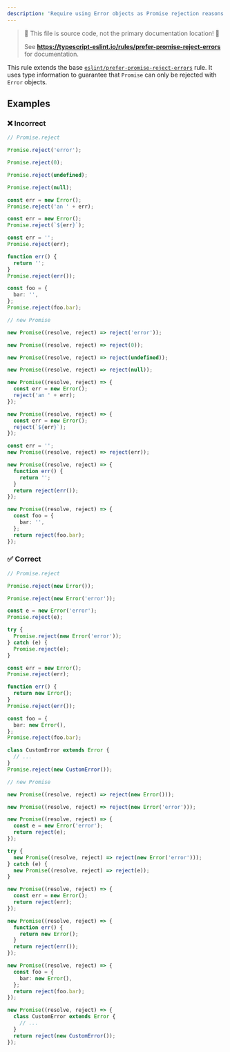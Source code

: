 ```yaml
---
description: 'Require using Error objects as Promise rejection reasons.'
---
```


> 🛑 This file is source code, not the primary documentation location! 🛑
>
> See **https://typescript-eslint.io/rules/prefer-promise-reject-errors** for documentation.

This rule extends the base [`eslint/prefer-promise-reject-errors`](https://eslint.org/docs/rules/prefer-promise-reject-errors) rule.
It uses type information to guarantee that `Promise` can only be rejected with `Error` objects.

## Examples

<!--tabs-->

### ❌ Incorrect

```ts
// Promise.reject

Promise.reject('error');

Promise.reject(0);

Promise.reject(undefined);

Promise.reject(null);

const err = new Error();
Promise.reject('an ' + err);

const err = new Error();
Promise.reject(`${err}`);

const err = '';
Promise.reject(err);

function err() {
  return '';
}
Promise.reject(err());

const foo = {
  bar: '',
};
Promise.reject(foo.bar);

// new Promise

new Promise((resolve, reject) => reject('error'));

new Promise((resolve, reject) => reject(0));

new Promise((resolve, reject) => reject(undefined));

new Promise((resolve, reject) => reject(null));

new Promise((resolve, reject) => {
  const err = new Error();
  reject('an ' + err);
});

new Promise((resolve, reject) => {
  const err = new Error();
  reject(`${err}`);
});

const err = '';
new Promise((resolve, reject) => reject(err));

new Promise((resolve, reject) => {
  function err() {
    return '';
  }
  return reject(err());
});

new Promise((resolve, reject) => {
  const foo = {
    bar: '',
  };
  return reject(foo.bar);
});
```

### ✅ Correct

```ts
// Promise.reject

Promise.reject(new Error());

Promise.reject(new Error('error'));

const e = new Error('error');
Promise.reject(e);

try {
  Promise.reject(new Error('error'));
} catch (e) {
  Promise.reject(e);
}

const err = new Error();
Promise.reject(err);

function err() {
  return new Error();
}
Promise.reject(err());

const foo = {
  bar: new Error(),
};
Promise.reject(foo.bar);

class CustomError extends Error {
  // ...
}
Promise.reject(new CustomError());

// new Promise

new Promise((resolve, reject) => reject(new Error()));

new Promise((resolve, reject) => reject(new Error('error')));

new Promise((resolve, reject) => {
  const e = new Error('error');
  return reject(e);
});

try {
  new Promise((resolve, reject) => reject(new Error('error')));
} catch (e) {
  new Promise((resolve, reject) => reject(e));
}

new Promise((resolve, reject) => {
  const err = new Error();
  return reject(err);
});

new Promise((resolve, reject) => {
  function err() {
    return new Error();
  }
  return reject(err());
});

new Promise((resolve, reject) => {
  const foo = {
    bar: new Error(),
  };
  return reject(foo.bar);
});

new Promise((resolve, reject) => {
  class CustomError extends Error {
    // ...
  }
  return reject(new CustomError());
});
```
